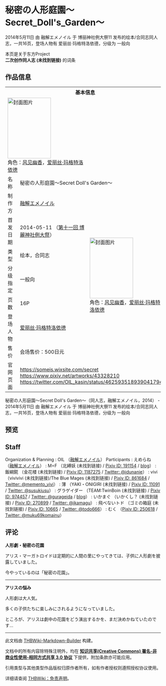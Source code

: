 # 秘密の人形庭園～Secret_Doll's_Garden～

<!-- source html: G:\repos\THBWiki-Markdown-Builder\THBWikiMarkdown\Temp\main\9\99\ns0%3A%E7%A7%98%E5%AF%86%E3%81%AE%E4%BA%BA%E5%BD%A2%E5%BA%AD%E5%9C%92%EF%BD%9ESecret_Doll%27s_Garden%EF%BD%9E.html -->

2014年5月11日 由 融解エメノイル 于 博丽神社例大祭11 发布的绘本/合同志同人志，一共16页，登场人物有 爱丽丝·玛格特洛依德，分级为 一般向

本页是关于东方Project  
 **二次创作同人志 (未找到链接)** 的词条
## 作品信息

<table><tbody><tr><th colspan="3">基本信息</th></tr><tr><td class="cover-artwork-mobile" colspan="2"><a href="./文件-秘密の人形庭園～Secret_Doll's_Garden～封面.jpg.md" class="image" title="封面图片"><img alt="封面图片" src="https://upload.thwiki.cc/thumb/e/e3/%E7%A7%98%E5%AF%86%E3%81%AE%E4%BA%BA%E5%BD%A2%E5%BA%AD%E5%9C%92%EF%BD%9ESecret_Doll%27s_Garden%EF%BD%9E%E5%B0%81%E9%9D%A2.jpg/140px-%E7%A7%98%E5%AF%86%E3%81%AE%E4%BA%BA%E5%BD%A2%E5%BA%AD%E5%9C%92%EF%BD%9ESecret_Doll%27s_Garden%EF%BD%9E%E5%B0%81%E9%9D%A2.jpg" decoding="async" loading="lazy" width="140" height="196" srcset="https://upload.thwiki.cc/thumb/e/e3/%E7%A7%98%E5%AF%86%E3%81%AE%E4%BA%BA%E5%BD%A2%E5%BA%AD%E5%9C%92%EF%BD%9ESecret_Doll%27s_Garden%EF%BD%9E%E5%B0%81%E9%9D%A2.jpg/210px-%E7%A7%98%E5%AF%86%E3%81%AE%E4%BA%BA%E5%BD%A2%E5%BA%AD%E5%9C%92%EF%BD%9ESecret_Doll%27s_Garden%EF%BD%9E%E5%B0%81%E9%9D%A2.jpg 1.5x, https://upload.thwiki.cc/thumb/e/e3/%E7%A7%98%E5%AF%86%E3%81%AE%E4%BA%BA%E5%BD%A2%E5%BA%AD%E5%9C%92%EF%BD%9ESecret_Doll%27s_Garden%EF%BD%9E%E5%B0%81%E9%9D%A2.jpg/280px-%E7%A7%98%E5%AF%86%E3%81%AE%E4%BA%BA%E5%BD%A2%E5%BA%AD%E5%9C%92%EF%BD%9ESecret_Doll%27s_Garden%EF%BD%9E%E5%B0%81%E9%9D%A2.jpg 2x" data-file-width="646" data-file-height="904"></a><div class="cover-char">角色：<a href="./风见幽香.md" title="风见幽香">风见幽香</a>，<a href="./爱丽丝·玛格特洛依德.md" title="爱丽丝·玛格特洛依德">爱丽丝·玛格特洛依德</a></div></td>
</tr><tr><td class="label">名称</td><td colspan="2"> 秘密の人形庭園～Secret Doll&#39;s Garden～ </td></tr><tr><td class="label">制作方</td><td><a href="./融解エメノイル.md" title="融解エメノイル">融解エメノイル</a></td><td class="cover-artwork" rowspan="7" style="min-width:196px;"><a href="./文件-秘密の人形庭園～Secret_Doll's_Garden～封面.jpg.md" class="image" title="封面图片"><img alt="封面图片" src="https://upload.thwiki.cc/thumb/e/e3/%E7%A7%98%E5%AF%86%E3%81%AE%E4%BA%BA%E5%BD%A2%E5%BA%AD%E5%9C%92%EF%BD%9ESecret_Doll%27s_Garden%EF%BD%9E%E5%B0%81%E9%9D%A2.jpg/140px-%E7%A7%98%E5%AF%86%E3%81%AE%E4%BA%BA%E5%BD%A2%E5%BA%AD%E5%9C%92%EF%BD%9ESecret_Doll%27s_Garden%EF%BD%9E%E5%B0%81%E9%9D%A2.jpg" decoding="async" loading="lazy" width="140" height="196" srcset="https://upload.thwiki.cc/thumb/e/e3/%E7%A7%98%E5%AF%86%E3%81%AE%E4%BA%BA%E5%BD%A2%E5%BA%AD%E5%9C%92%EF%BD%9ESecret_Doll%27s_Garden%EF%BD%9E%E5%B0%81%E9%9D%A2.jpg/210px-%E7%A7%98%E5%AF%86%E3%81%AE%E4%BA%BA%E5%BD%A2%E5%BA%AD%E5%9C%92%EF%BD%9ESecret_Doll%27s_Garden%EF%BD%9E%E5%B0%81%E9%9D%A2.jpg 1.5x, https://upload.thwiki.cc/thumb/e/e3/%E7%A7%98%E5%AF%86%E3%81%AE%E4%BA%BA%E5%BD%A2%E5%BA%AD%E5%9C%92%EF%BD%9ESecret_Doll%27s_Garden%EF%BD%9E%E5%B0%81%E9%9D%A2.jpg/280px-%E7%A7%98%E5%AF%86%E3%81%AE%E4%BA%BA%E5%BD%A2%E5%BA%AD%E5%9C%92%EF%BD%9ESecret_Doll%27s_Garden%EF%BD%9E%E5%B0%81%E9%9D%A2.jpg 2x" data-file-width="646" data-file-height="904"></a><div class="cover-char">角色：<a href="./风见幽香.md" title="风见幽香">风见幽香</a>，<a href="./爱丽丝·玛格特洛依德.md" title="爱丽丝·玛格特洛依德">爱丽丝·玛格特洛依德</a></div></td>
</tr><tr><td class="label">首发日期</td><td>2014-05-11&#160;（<a href="/展会作品列表?e=%E5%8D%9A%E4%B8%BD%E7%A5%9E%E7%A4%BE%E4%BE%8B%E5%A4%A7%E7%A5%AD%2311">第十一回 博麗神社例大祭</a>）</td></tr><tr><td class="label">类型</td><td>绘本，合同志</td></tr><tr><td class="label">分级指定</td><td>一般向</td></tr><tr><td class="label">页数</td><td>16P</td></tr><tr><td class="label">登场人物</td><td><a href="./爱丽丝·玛格特洛依德.md" title="爱丽丝·玛格特洛依德">爱丽丝·玛格特洛依德</a></td></tr><tr><td class="label">售价</td><td>会场售价：500日元</td></tr>
<tr><td class="label">官网页面</td><td colspan="2"><a rel="nofollow" class="external free" href="https://someis.wixsite.com/secret">https://someis.wixsite.com/secret</a><br><a rel="nofollow" class="external free" href="https://www.pixiv.net/artworks/43328210">https://www.pixiv.net/artworks/43328210</a><br><a rel="nofollow" class="external free" href="https://twitter.com/OIL_kasin/status/462593518939041794">https://twitter.com/OIL_kasin/status/462593518939041794</a></td></tr></tbody></table>

秘密の人形庭園～Secret Doll's Garden～（同人志，融解エメノイル，2014） - 2014年5月11日 由 融解エメノイル 于 博丽神社例大祭11 发布的绘本/合同志同人志，一共16页，登场人物有 爱丽丝·玛格特洛依德，分级为 一般向
## 预览
## Staff
Organization &amp; Planning
: OIL （[融解エメノイル](./融解エメノイル.md)）
Participants
: えめらね （[融解エメノイル](./融解エメノイル.md)）
: M=F （北縛妖 (未找到链接) / [Pixiv ID: 191154](https://www.pixiv.net/users/191154) / [blog](http://miharuf.blog46.fc2.com/)）
: 飯綱錵 （金花楼 (未找到链接) / [Pixiv ID: 1187275](https://www.pixiv.net/users/1187275) / [Twitter: @idunanie](https://twitter.com/idunanie)）
: vivi （vivivivi (未找到链接)/The Blue Mages (未找到链接) / [Pixiv ID: 861684](https://www.pixiv.net/users/861684) / [Twitter: @memento_vivi](https://twitter.com/memento_vivi)）
: 薄 （YAKI・ONIGIRI (未找到链接) / [Pixiv ID: 11091](https://www.pixiv.net/users/11091) / [Twitter: @susukiusu](https://twitter.com/susukiusu)）
: グラゲイダー （TEAM:TwinBoin (未找到链接) / [Pixiv ID: 974457](https://www.pixiv.net/users/974457) / [Twitter: @gurageida](https://twitter.com/gurageida) / [blog](http://gurageida.ky-3.net/)）
: いかまぐ （いかくし？ (未找到链接) / [Pixiv ID: 270899](https://www.pixiv.net/users/270899) / [Twitter: @ikamagu](https://twitter.com/ikamagu)）
: 飛べないトド （ゴミの箱庭 (未找到链接) / [Pixiv ID: 10665](https://www.pixiv.net/users/10665) / [Twitter: @todo666](https://twitter.com/todo666)）
: むく （[Pixiv ID: 250618](https://www.pixiv.net/users/250618) / [Twitter: @muku69komainu](https://twitter.com/muku69komainu)）

## 评论

  
 **人形劇・秘密の花園**   

​アリス・マーガトロイドは定期的に人間の里にやってきては、子供に人形劇を披露していました。  

今やっているのは「秘密の花園」。  

  

___

  
 **アリスの悩み**   

人形劇は大人気。  

多くの子供たちに楽しみにされるようになっていました。  

ところが、アリスは劇中の花園をどう演出するかを、まだ決めかねていたのです…
  


  
  

  





---

此文档由 [THBWiki-Markdown-Builder](https://github.com/Delsin-Yu/THBWiki-Markdown-Builder) 构建。

文档中的所有内容除特殊注明外，均在 [**知识共享(Creative Commons) 署名-非商业性使用-相同方式共享 3.0 协议**](https://creativecommons.org/licenses/by-sa/3.0/deed.zh-hans) 下提供，附加条款亦可能应用。

引用类型与其他类型作品版权归原作者所有，如有作者授权则遵照授权协议使用。

详细请查阅 [THBWiki：免责声明](https://thbwiki.cc/THBWiki:%E5%85%8D%E8%B4%A3%E5%A3%B0%E6%98%8E)。

